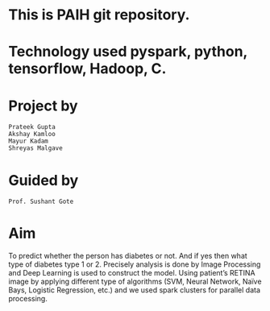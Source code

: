# This is PAIH git repository.
# Technology used pyspark, python, tensorflow, Hadoop, C.
# Project by
 	Prateek Gupta
 	Akshay Kamloo
 	Mayur Kadam
 	Shreyas Malgave
# Guided by
 	Prof. Sushant Gote
# Aim
To predict whether the person has diabetes or not. And if yes then what type of diabetes type 1 or 2. Precisely analysis is done by Image Processing and Deep Learning is used to construct the model. Using patient’s RETINA image by applying different type of algorithms (SVM, Neural Network, Naïve Bays, Logistic Regression, etc.) and we used spark clusters for parallel data processing.
